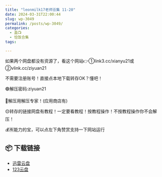 ```yaml
---
title: "leonmilk17老师🈴集 11-20"
date: 2024-03-31T22:00:44
slug: wp-3049
permalink: /posts/wp-3049/
categories:
  - 盖📺
  - 恰饭合集
tags:

---
```


如果两个网盘都没有资源了，看这个网站👉①link3.cc/xianyu21或②vlink.cc/ziyuan21

不需要注册账号！直接点本地下载转存OK？懂吧！

🟢解压密码:ziyuan21

🔵解压用解压专家！(应用商店有)

🟡转存的链接网盘有教程！一定要看教程！按教程操作！不按教程操作你不会解压！

💰🈶能力的宝，可以点左下角赞赏支持一下网站运行

## 📦 下载链接
- [迅雷云盘](https://blziyuan21.com/pay-download/3049?key=d202beb333&down_id=0)
- [123云盘](https://blziyuan21.com/pay-download/3049?key=d202beb333&down_id=1)

